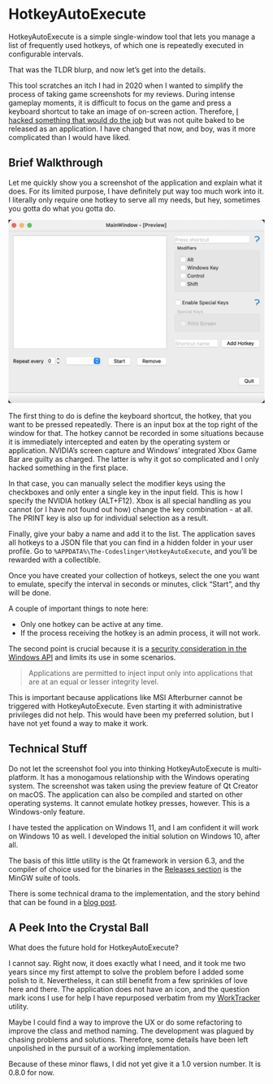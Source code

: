 HotkeyAutoExecute
=================

HotkeyAutoExecute is a simple single-window tool that lets you manage a list of
frequently used hotkeys, of which one is repeatedly executed in configurable
intervals.

That was the TLDR blurp, and now let’s get into the details.

This tool scratches an itch I had in 2020 when I wanted to simplify the process
of taking game screenshots for my reviews. During intense gameplay moments, it
is difficult to focus on the game and press a keyboard shortcut to take an image
of on-screen action. Therefore, [I hacked something that would do the job][agsc]
but was not quite baked to be released as an application. I have changed that
now, and boy, was it more complicated than I would have liked.

## Brief Walkthrough

Let me quickly show you a screenshot of the application and explain what it
does. For its limited purpose, I have definitely put way too much work into it.
I literally only require one hotkey to serve all my needs, but hey, sometimes
you gotta do what you gotta do.

![](resource/img/MainWindow.jpg)

The first thing to do is define the keyboard shortcut, the hotkey, that you want
to be pressed repeatedly. There is an input box at the top right of the window
for that. The hotkey cannot be recorded in some situations because it is
immediately intercepted and eaten by the operating system or application.
NVIDIA’s screen capture and Windows’ integrated Xbox Game Bar are guilty as
charged. The latter is why it got so complicated and I only hacked something in
the first place.

In that case, you can manually select the modifier keys using the checkboxes and
only enter a single key in the input field. This is how I specify the NVIDIA
hotkey (ALT+F12). Xbox is all special handling as you cannot (or I have not
found out how) change the key combination - at all. The PRINT key is also up for
individual selection as a result.

Finally, give your baby a name and add it to the list. The application saves all
hotkeys to a JSON file that you can find in a hidden folder in your user
profile. Go to `%APPDATA%\The-Codeslinger\HotkeyAutoExecute`, and you’ll be
rewarded with a collectible.

Once you have created your collection of hotkeys, select the one you want to
emulate, specify the interval in seconds or minutes, click “Start”, and thy will
be done.

A couple of important things to note here:

* Only one hotkey can be active at any time.
* If the process receiving the hotkey is an admin process, it will not work.

The second point is crucial because it is a [security consideration in the
Windows API][sndi] and limits its use in some scenarios.

> Applications are permitted to inject input only into applications that are at
> an equal or lesser integrity level.

This is important because applications like MSI Afterburner cannot be triggered
with HotkeyAutoExecute. Even starting it with administrative privileges did not
help. This would have been my preferred solution, but I have not yet found a way
to make it work.

## Technical Stuff

Do not let the screenshot fool you into thinking HotkeyAutoExecute is
multi-platform. It has a monogamous relationship with the Windows operating
system. The screenshot was taken using the preview feature of Qt Creator on
macOS. The application can also be compiled and started on other operating
systems. It cannot emulate hotkey presses, however. This is a Windows-only
feature.

I have tested the application on Windows 11, and I am confident it will work on
Windows 10 as well. I developed the initial solution on Windows 10, after all.

The basis of this little utility is the Qt framework in version 6.3, and the
compiler of choice used for the binaries in the [Releases section][rels] is the
MinGW suite of tools.

There is some technical drama to the implementation, and the story behind that
can be found in a [blog post][blog].

## A Peek Into the Crystal Ball

What does the future hold for HotkeyAutoExecute?

I cannot say. Right now, it does exactly what I need, and it took me two years
since my first attempt to solve the problem before I added some polish to it.
Nevertheless, it can still benefit from a few sprinkles of love here and there.
The application does not have an icon, and the question mark icons I use for
help I have repurposed verbatim from my [WorkTracker][wrkt] utility.

Maybe I could find a way to improve the UX or do some refactoring to improve the
class and method naming. The development was plagued by chasing problems and
solutions. Therefore, some details have been left unpolished in the pursuit of a
working implementation.

Because of these minor flaws, I did not yet give it a 1.0 version number. It is
0.8.0 for now.


[agsc]: https://the-codeslinger.com/2020/08/15/automate-game-screenshot-capture-windows-api-sendinput-function-with-c/
[sndi]: https://docs.microsoft.com/en-us/windows/win32/api/winuser/nf-winuser-sendinput#remarks
[wrkt]: https://github.com/the-codeslinger/WorkTracker
[blog]: http://the-codeslinger.com/2022/08/20/convert-qkeysequence-of-qkeysequenceedit-to-native-windows-virtual-key-codes-vk_/
[rels]: https://github.com/the-codeslinger/HotkeyAutoExecute/releases
